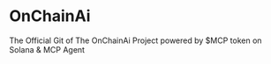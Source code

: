 # OnChainAi
The Official Git of The OnChainAi Project powered by $MCP token on Solana &amp; MCP Agent
